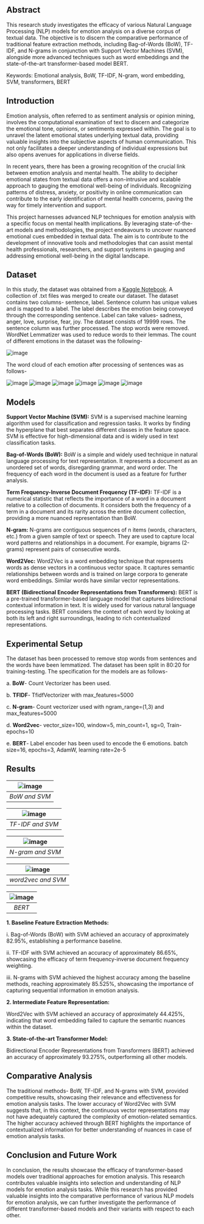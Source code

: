 ## Abstract
This research study investigates the efficacy of various Natural Language Processing (NLP) models for emotion analysis on a diverse corpus of textual data. The objective is to discern the comparative performance of traditional feature extraction methods, including Bag-of-Words (BoW), TF-IDF, and N-grams in conjunction with Support Vector Machines (SVM), alongside more advanced techniques such as word embeddings and the state-of-the-art transformer-based model BERT.

Keywords: Emotional analysis, BoW, TF-IDF, N-gram, word embedding, SVM, transformers, BERT

## Introduction

Emotion analysis, often referred to as sentiment analysis or opinion mining, involves the computational examination of text to discern and categorize the emotional tone, opinions, or sentiments expressed within. The goal is to unravel the latent emotional states underlying textual data, providing valuable insights into the subjective aspects of human communication. This not only facilitates a deeper understanding of individual expressions but also opens avenues for applications in diverse fields.

In recent years, there has been a growing recognition of the crucial link between emotion analysis and mental health. The ability to decipher emotional states from textual data offers a non-intrusive and scalable approach to gauging the emotional well-being of individuals. Recognizing patterns of distress, anxiety, or positivity in online communication can contribute to the early identification of mental health concerns, paving the way for timely intervention and support.

This project harnesses advanced NLP techniques for emotion analysis with a specific focus on mental health implications. By leveraging state-of-the-art models and methodologies, the project endeavours to uncover nuanced emotional cues embedded in textual data. The aim is to contribute to the development of innovative tools and methodologies that can assist mental health professionals, researchers, and support systems in gauging and addressing emotional well-being in the digital landscape.



## Dataset
In this study, the dataset was obtained from a [Kaggle Notebook](https://www.kaggle.com/datasets/praveengovi/emotions-dataset-for-nlp). A collection of .txt files was merged to create our dataset. The dataset contains two columns- sentence, label. Sentence column has unique values and is mapped to a label. The label describes the emotion being conveyed through the corresponding sentence. Label can take values- sadness, anger, love, surprise, fear, joy. The dataset consists of 19999 rows.
The sentence column was further processed. The stop words were removed. WordNet Lemmatizer was used to reduce words to their lemmas. 
The count of different emotions in the dataset was the following-

  ![image](https://github.com/portfolio-sid/emotion-analysis/assets/174100427/06db77fa-f8da-4742-a3e4-a8dffa038743)


The word cloud of each emotion after processing of sentences was as follows-

  ![image](https://github.com/portfolio-sid/emotion-analysis/assets/174100427/4f658042-5cc6-406d-8b54-686b93d7effe)
  ![image](https://github.com/portfolio-sid/emotion-analysis/assets/174100427/c3b470ca-1888-4b94-944e-32a2c6611061)
  ![image](https://github.com/portfolio-sid/emotion-analysis/assets/174100427/44b30e81-6c13-41da-80fa-55c203907fcc)
  ![image](https://github.com/portfolio-sid/emotion-analysis/assets/174100427/79b3c39c-32e6-4ddd-b76c-7a2d7075b0d8)
  ![image](https://github.com/portfolio-sid/emotion-analysis/assets/174100427/42610b17-3a3e-4f0b-8a8e-648488b433f7)
  ![image](https://github.com/portfolio-sid/emotion-analysis/assets/174100427/b2c50704-d4b4-4f0a-8436-41152db76b89)

  
## Models

**Support Vector Machine (SVM):** SVM is a supervised machine learning algorithm used for classification and regression tasks. It works by finding the hyperplane that best separates different classes in the feature space. SVM is effective for high-dimensional data and is widely used in text classification tasks.

**Bag-of-Words (BoW):** BoW is a simple and widely used technique in natural language processing for text representation. It represents a document as an unordered set of words, disregarding grammar, and word order. The frequency of each word in the document is used as a feature for further analysis.

**Term Frequency-Inverse Document Frequency (TF-IDF):** TF-IDF is a numerical statistic that reflects the importance of a word in a document relative to a collection of documents. It considers both the frequency of a term in a document and its rarity across the entire document collection, providing a  more nuanced representation than BoW.

**N-gram:** N-grams are contiguous sequences of n items (words, characters, etc.) from a given sample of text or speech. They are used to capture local word patterns and relationships in a document. For example, bigrams (2-grams) represent pairs of consecutive words.

**Word2Vec:** Word2Vec is a word embedding technique that represents words as dense vectors in a continuous vector space. It captures semantic relationships between words and is trained on large corpora to generate word embeddings. Similar words have similar vector representations.

**BERT (Bidirectional Encoder Representations from Transformers):** BERT is a pre-trained transformer-based language model that captures bidirectional contextual information in text. It is widely used for various natural language processing tasks. BERT considers the context of each word by looking at both its left and right surroundings, leading to rich contextualized representations.

## Experimental Setup
The dataset has been processed to remove stop words from sentences and the words have been lemmatized. 
The dataset has been split in 80:20 for training-testing.
The specification for the models are as follows-

a.	**BoW**- Count Vectorizer has been used. 

b.	**TFIDF**- TfidfVectorizer with max_features=5000

c.	**N-gram**- Count vectorizer used with ngram_range=(1,3) and max_features=5000

d.	**Word2vec**- vector_size=100, window=5, min_count=1, sg=0, Train- epochs=10

e.	**BERT**-
Label encoder has been used to encode the 6 emotions.
batch size=16, epochs=3, AdamW, learning rate=2e-5

## Results

| ![image](https://github.com/portfolio-sid/emotion-analysis/assets/174100427/7efd3248-fae1-4afe-8602-556b63438e54) |
| :--: |
| *BoW and SVM* |


| ![image](https://github.com/portfolio-sid/emotion-analysis/assets/174100427/d3ae9cb2-1f74-4309-9a4e-acd7b00dd00b) |
| :--: |
| *TF-IDF and SVM* |

| ![image](https://github.com/portfolio-sid/emotion-analysis/assets/174100427/6fa5d621-6edf-4615-9d3e-dc1588940fda) |
| :--: |
| *N-gram and SVM* |

| ![image](https://github.com/portfolio-sid/emotion-analysis/assets/174100427/05053133-b548-45f2-9fb3-cfb175de94a7) |
| :--: |
| *word2vec and SVM* |

| ![image](https://github.com/portfolio-sid/emotion-analysis/assets/174100427/674e1dd8-93ec-4b4b-a7c4-b2406b2accf1) |
| :--: |
| *BERT* |


**1.	Baseline Feature Extraction Methods:**

i.	Bag-of-Words (BoW) with SVM achieved an accuracy of approximately 82.95%, establishing a performance baseline.

ii.	TF-IDF with SVM achieved an accuracy of approximately 86.65%, showcasing the efficacy of term frequency-inverse document frequency weighting.

iii.	N-grams with SVM achieved the highest accuracy among the baseline methods, reaching approximately 85.525%, showcasing the importance of capturing sequential information in emotion analysis.

**2. Intermediate Feature Representation:**

Word2Vec with SVM achieved an accuracy of approximately 44.425%, indicating that word embedding failed to capture the semantic nuances within the dataset.

**3.	State-of-the-art Transformer Model:**

Bidirectional Encoder Representations from Transformers (BERT) achieved an accuracy of approximately 93.275%, outperforming all other models. 

## Comparative Analysis
The traditional methods- BoW, TF-IDF, and N-grams with SVM, provided competitive results, showcasing their relevance and effectiveness for emotion analysis tasks.
The lower accuracy of Word2Vec with SVM suggests that, in this context, the continuous vector representations may not have adequately captured the complexity of emotion-related semantics.
The higher accuracy achieved through BERT highlights the importance of contextualized information for better understanding of nuances in case of emotion analysis tasks.

## Conclusion and Future Work
In conclusion, the results showcase the efficacy of transformer-based models over traditional approaches for emotion analysis. This research contributes valuable insights into selection and understanding of NLP models for emotion analysis tasks.
While this research has provided valuable insights into the comparative performance of various NLP models for emotion analysis, we can further investigate the performance of different transformer-based models and their variants with respect to each other.



